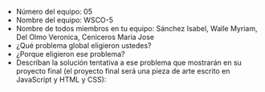 - Número del equipo: 05 
- Nombre del equipo:  WSCO-5
- Nombre de todos miembros en tu equipo: Sánchez Isabel,  Walle Myriam, Del Olmo Veronica,  Ceniceros Maria Jose 
- ¿Qué problema global eligieron ustedes?
- ¿Porque eligieron ese problema?  
- Describan la solución tentativa a ese problema que mostrarán en su proyecto final (el proyecto final será una pieza de arte escrito en JavaScript y HTML y CSS): 
